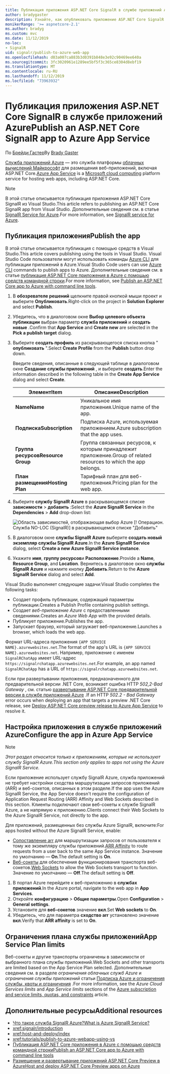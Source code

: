 ```yaml
---
title: Публикация приложения ASP.NET Core SignalR в службе приложений Azure
author: bradygaster
description: Узнайте, как опубликовать приложение ASP.NET Core SignalR в службе приложений Azure.
monikerRange: '>= aspnetcore-2.1'
ms.author: bradyg
ms.custom: mvc
ms.date: 11/12/2019
no-loc:
- SignalR
uid: signalr/publish-to-azure-web-app
ms.openlocfilehash: d03a007ca883b3d0391b848e3e92c90469ee640a
ms.sourcegitcommit: 3fc3020961e1289ee5bf5f3c365ce8304d8ebf19
ms.translationtype: MT
ms.contentlocale: ru-RU
ms.lasthandoff: 11/12/2019
ms.locfileid: "73963932"
---
```

# <a name="publish-an-aspnet-core-opno-locsignalr-app-to-azure-app-service"></a><span data-ttu-id="cf0cd-103">Публикация приложения ASP.NET Core SignalR в службе приложений Azure</span><span class="sxs-lookup"><span data-stu-id="cf0cd-103">Publish an ASP.NET Core SignalR app to Azure App Service</span></span>

<span data-ttu-id="cf0cd-104">По [Брейди Гастер](https://twitter.com/bradygaster)</span><span class="sxs-lookup"><span data-stu-id="cf0cd-104">By [Brady Gaster](https://twitter.com/bradygaster)</span></span>

<span data-ttu-id="cf0cd-105">[Служба приложений Azure](/azure/app-service/app-service-web-overview) — это служба платформы [облачных вычислений Майкрософт](https://azure.microsoft.com/) для размещения веб-приложений, включая ASP.NET Core.</span><span class="sxs-lookup"><span data-stu-id="cf0cd-105">[Azure App Service](/azure/app-service/app-service-web-overview) is a [Microsoft cloud computing](https://azure.microsoft.com/) platform service for hosting web apps, including ASP.NET Core.</span></span>

> [!NOTE]
> <span data-ttu-id="cf0cd-106">В этой статье описывается публикация приложения ASP.NET Core SignalR из Visual Studio.</span><span class="sxs-lookup"><span data-stu-id="cf0cd-106">This article refers to publishing an ASP.NET Core SignalR app from Visual Studio.</span></span> <span data-ttu-id="cf0cd-107">Дополнительные сведения см. в статье [SignalR Service for Azure](https://azure.microsoft.com/services/signalr-service).</span><span class="sxs-lookup"><span data-stu-id="cf0cd-107">For more information, see [SignalR service for Azure](https://azure.microsoft.com/services/signalr-service).</span></span>

## <a name="publish-the-app"></a><span data-ttu-id="cf0cd-108">Публикация приложения</span><span class="sxs-lookup"><span data-stu-id="cf0cd-108">Publish the app</span></span>

<span data-ttu-id="cf0cd-109">В этой статье описывается публикация с помощью средств в Visual Studio.</span><span class="sxs-lookup"><span data-stu-id="cf0cd-109">This article covers publishing using the tools in Visual Studio.</span></span> <span data-ttu-id="cf0cd-110">Visual Studio Code пользователи могут использовать команды [Azure CLI](/cli/azure) для публикации приложений в Azure.</span><span class="sxs-lookup"><span data-stu-id="cf0cd-110">Visual Studio Code users can use [Azure CLI](/cli/azure) commands to publish apps to Azure.</span></span> <span data-ttu-id="cf0cd-111">Дополнительные сведения см. в статье [публикация ASP.NET Core приложения в Azure с помощью средств командной строки](/azure/app-service/app-service-web-get-started-dotnet).</span><span class="sxs-lookup"><span data-stu-id="cf0cd-111">For more information, see [Publish an ASP.NET Core app to Azure with command line tools](/azure/app-service/app-service-web-get-started-dotnet).</span></span>

1. <span data-ttu-id="cf0cd-112">В **обозревателе решений** щелкните правой кнопкой мыши проект и выберите **Опубликовать**.</span><span class="sxs-lookup"><span data-stu-id="cf0cd-112">Right-click on the project in **Solution Explorer** and select **Publish**.</span></span>

1. <span data-ttu-id="cf0cd-113">Убедитесь, что в диалоговом окне **Выбор целевого объекта публикации** выбран параметр **служба приложений** и **создать новые** .</span><span class="sxs-lookup"><span data-stu-id="cf0cd-113">Confirm that **App Service** and **Create new** are selected in the **Pick a publish target** dialog.</span></span>

1. <span data-ttu-id="cf0cd-114">Выберите **создать профиль** из раскрывающегося списка кнопка " **опубликовать** ".</span><span class="sxs-lookup"><span data-stu-id="cf0cd-114">Select **Create Profile** from the **Publish** button drop down.</span></span>

   <span data-ttu-id="cf0cd-115">Введите сведения, описанные в следующей таблице в диалоговом окне **Создание службы приложений** , и выберите **создать**.</span><span class="sxs-lookup"><span data-stu-id="cf0cd-115">Enter the information described in the following table in the **Create App Service** dialog and select **Create**.</span></span>

   | <span data-ttu-id="cf0cd-116">Элемент</span><span class="sxs-lookup"><span data-stu-id="cf0cd-116">Item</span></span>               | <span data-ttu-id="cf0cd-117">Описание</span><span class="sxs-lookup"><span data-stu-id="cf0cd-117">Description</span></span> |
   | ------------------ | ----------- |
   | <span data-ttu-id="cf0cd-118">**Name**</span><span class="sxs-lookup"><span data-stu-id="cf0cd-118">**Name**</span></span>           | <span data-ttu-id="cf0cd-119">Уникальное имя приложения.</span><span class="sxs-lookup"><span data-stu-id="cf0cd-119">Unique name of the app.</span></span> |
   | <span data-ttu-id="cf0cd-120">**Подписка**</span><span class="sxs-lookup"><span data-stu-id="cf0cd-120">**Subscription**</span></span>   | <span data-ttu-id="cf0cd-121">Подписка Azure, используемая приложением.</span><span class="sxs-lookup"><span data-stu-id="cf0cd-121">Azure subscription that the app uses.</span></span> |
   | <span data-ttu-id="cf0cd-122">**Группа ресурсов**</span><span class="sxs-lookup"><span data-stu-id="cf0cd-122">**Resource Group**</span></span> | <span data-ttu-id="cf0cd-123">Группа связанных ресурсов, к которым принадлежит приложение.</span><span class="sxs-lookup"><span data-stu-id="cf0cd-123">Group of related resources to which the app belongs.</span></span> |
   | <span data-ttu-id="cf0cd-124">**План размещения**</span><span class="sxs-lookup"><span data-stu-id="cf0cd-124">**Hosting Plan**</span></span>   | <span data-ttu-id="cf0cd-125">Тарифный план для веб-приложения.</span><span class="sxs-lookup"><span data-stu-id="cf0cd-125">Pricing plan for the web app.</span></span> |

1. <span data-ttu-id="cf0cd-126">Выберите **службу SignalR Azure** в раскрывающемся списке **зависимости** > **добавить** :</span><span class="sxs-lookup"><span data-stu-id="cf0cd-126">Select the **Azure SignalR Service** in the **Dependencies** > **Add** drop-down list:</span></span>

   ![Область зависимостей, отображающая выбор Azure [! Операцион. Служба NO-LOC (SignalR)] в раскрывающемся списке "Добавить"](publish-to-azure-web-app/_static/signalr-service-dependency.png)

1. <span data-ttu-id="cf0cd-128">В диалоговом окне **службы SignalR Azure** выберите **создать новый экземпляр службы SignalR Azure**.</span><span class="sxs-lookup"><span data-stu-id="cf0cd-128">In the **Azure SignalR Service** dialog, select **Create a new Azure SignalR Service instance**.</span></span>

1. <span data-ttu-id="cf0cd-129">Укажите **имя**, **группу ресурсов**и **Расположение**.</span><span class="sxs-lookup"><span data-stu-id="cf0cd-129">Provide a **Name**, **Resource Group**, and **Location**.</span></span> <span data-ttu-id="cf0cd-130">Вернитесь в диалоговое окно **службы SignalR Azure** и нажмите кнопку **Добавить**.</span><span class="sxs-lookup"><span data-stu-id="cf0cd-130">Return to the **Azure SignalR Service** dialog and select **Add**.</span></span>

<span data-ttu-id="cf0cd-131">Visual Studio выполняет следующие задачи:</span><span class="sxs-lookup"><span data-stu-id="cf0cd-131">Visual Studio completes the following tasks:</span></span>

* <span data-ttu-id="cf0cd-132">Создает профиль публикации, содержащий параметры публикации.</span><span class="sxs-lookup"><span data-stu-id="cf0cd-132">Creates a Publish Profile containing publish settings.</span></span>
* <span data-ttu-id="cf0cd-133">Создает *веб-приложение Azure* с предоставленными сведениями.</span><span class="sxs-lookup"><span data-stu-id="cf0cd-133">Creates an *Azure Web App* with the provided details.</span></span>
* <span data-ttu-id="cf0cd-134">Публикует приложение.</span><span class="sxs-lookup"><span data-stu-id="cf0cd-134">Publishes the app.</span></span>
* <span data-ttu-id="cf0cd-135">Запускает браузер, который загружает веб-приложение.</span><span class="sxs-lookup"><span data-stu-id="cf0cd-135">Launches a browser, which loads the web app.</span></span>

<span data-ttu-id="cf0cd-136">Формат URL-адреса приложения `{APP SERVICE NAME}.azurewebsites.net`.</span><span class="sxs-lookup"><span data-stu-id="cf0cd-136">The format of the app's URL is `{APP SERVICE NAME}.azurewebsites.net`.</span></span> <span data-ttu-id="cf0cd-137">Например, приложение с именем `SignalRChatApp` имеет URL-адрес `https://signalrchatapp.azurewebsites.net`.</span><span class="sxs-lookup"><span data-stu-id="cf0cd-137">For example, an app named `SignalRChatApp` has a URL of `https://signalrchatapp.azurewebsites.net`.</span></span>

<span data-ttu-id="cf0cd-138">Если при развертывании приложения, предназначенного для предварительной версии .NET Core, возникает ошибка HTTP *502,2-Bad Gateway* , см. статью [развертывание ASP.NET Core предварительной версии в службе приложений Azure](xref:host-and-deploy/azure-apps/index#deploy-aspnet-core-preview-release-to-azure-app-service) .</span><span class="sxs-lookup"><span data-stu-id="cf0cd-138">If an HTTP *502.2 - Bad Gateway* error occurs when deploying an app that targets a preview .NET Core release, see [Deploy ASP.NET Core preview release to Azure App Service](xref:host-and-deploy/azure-apps/index#deploy-aspnet-core-preview-release-to-azure-app-service) to resolve it.</span></span>

## <a name="configure-the-app-in-azure-app-service"></a><span data-ttu-id="cf0cd-139">Настройка приложения в службе приложений Azure</span><span class="sxs-lookup"><span data-stu-id="cf0cd-139">Configure the app in Azure App Service</span></span>

> [!NOTE]
> <span data-ttu-id="cf0cd-140">*Этот раздел относится только к приложениям, которые не используют службу SignalR Azure.*</span><span class="sxs-lookup"><span data-stu-id="cf0cd-140">*This section only applies to apps not using the Azure SignalR Service.*</span></span>
>
> <span data-ttu-id="cf0cd-141">Если приложение использует службу SignalR Azure, служба приложений не требует настройки сходства маршрутизации запросов приложений (ARR) и веб-сокетов, описанных в этом разделе.</span><span class="sxs-lookup"><span data-stu-id="cf0cd-141">If the app uses the Azure SignalR Service, the App Service doesn't require the configuration of Application Request Routing (ARR) Affinity and Web Sockets described in this section.</span></span> <span data-ttu-id="cf0cd-142">Клиенты подключают свои веб-сокеты к службе SignalR Azure, а не напрямую к приложению.</span><span class="sxs-lookup"><span data-stu-id="cf0cd-142">Clients connect their Web Sockets to the Azure SignalR Service, not directly to the app.</span></span>

<span data-ttu-id="cf0cd-143">Для приложений, размещенных без службы Azure SignalR, включите:</span><span class="sxs-lookup"><span data-stu-id="cf0cd-143">For apps hosted without the Azure SignalR Service, enable:</span></span>

* <span data-ttu-id="cf0cd-144">[Сопоставление arr](https://azure.github.io/AppService/2016/05/16/Disable-Session-affinity-cookie-(ARR-cookie)-for-Azure-web-apps.html) для маршрутизации запросов от пользователя к тому же экземпляру службы приложений.</span><span class="sxs-lookup"><span data-stu-id="cf0cd-144">[ARR Affinity](https://azure.github.io/AppService/2016/05/16/Disable-Session-affinity-cookie-(ARR-cookie)-for-Azure-web-apps.html) to route requests from a user back to the same App Service instance.</span></span> <span data-ttu-id="cf0cd-145">Значение по умолчанию — **On**.</span><span class="sxs-lookup"><span data-stu-id="cf0cd-145">The default setting is **On**.</span></span>
* <span data-ttu-id="cf0cd-146">[Веб-сокеты](xref:fundamentals/websockets) для обеспечения функционирования транспорта веб-сокетов.</span><span class="sxs-lookup"><span data-stu-id="cf0cd-146">[Web Sockets](xref:fundamentals/websockets) to allow the Web Sockets transport to function.</span></span> <span data-ttu-id="cf0cd-147">Значение по умолчанию — **Off**.</span><span class="sxs-lookup"><span data-stu-id="cf0cd-147">The default setting is **Off**.</span></span>

1. <span data-ttu-id="cf0cd-148">В портал Azure перейдите к веб-приложению в **службах приложений**.</span><span class="sxs-lookup"><span data-stu-id="cf0cd-148">In the Azure portal, navigate to the web app in **App Services**.</span></span>
1. <span data-ttu-id="cf0cd-149">Откройте **конфигурацию** > **Общие параметры**.</span><span class="sxs-lookup"><span data-stu-id="cf0cd-149">Open **Configuration** > **General settings**.</span></span>
1. <span data-ttu-id="cf0cd-150">Установите для **веб-сокетов** значение **вкл**.</span><span class="sxs-lookup"><span data-stu-id="cf0cd-150">Set **Web sockets** to **On**.</span></span>
1. <span data-ttu-id="cf0cd-151">Убедитесь, что для параметра **сходство arr** установлено значение **вкл**.</span><span class="sxs-lookup"><span data-stu-id="cf0cd-151">Verify that **ARR affinity** is set to **On**.</span></span>

## <a name="app-service-plan-limits"></a><span data-ttu-id="cf0cd-152">Ограничения плана службы приложений</span><span class="sxs-lookup"><span data-stu-id="cf0cd-152">App Service Plan limits</span></span>

<span data-ttu-id="cf0cd-153">Веб-сокеты и другие транспорты ограничены в зависимости от выбранного плана службы приложений.</span><span class="sxs-lookup"><span data-stu-id="cf0cd-153">Web Sockets and other transports are limited based on the App Service Plan selected.</span></span> <span data-ttu-id="cf0cd-154">Дополнительные сведения см. в разделе *ограничения облачных служб Azure* и *ограничения службы приложений* статьи [Подписка Azure и ограничения службы, квоты и ограничения](/azure/azure-subscription-service-limits#app-service-limits) .</span><span class="sxs-lookup"><span data-stu-id="cf0cd-154">For more information, see the *Azure Cloud Services limits* and *App Service limits* sections of the [Azure subscription and service limits, quotas, and constraints](/azure/azure-subscription-service-limits#app-service-limits) article.</span></span>

## <a name="additional-resources"></a><span data-ttu-id="cf0cd-155">Дополнительные ресурсы</span><span class="sxs-lookup"><span data-stu-id="cf0cd-155">Additional resources</span></span>

* <span data-ttu-id="cf0cd-156">[Что такое служба SignalR Azure?](/azure/azure-signalr/signalr-overview)</span><span class="sxs-lookup"><span data-stu-id="cf0cd-156">[What is Azure SignalR Service?](/azure/azure-signalr/signalr-overview)</span></span>
* <xref:signalr/introduction>
* <xref:host-and-deploy/index>
* <xref:tutorials/publish-to-azure-webapp-using-vs>
* [<span data-ttu-id="cf0cd-157">Публикация ASP.NET Core приложения в Azure с помощью средств командной строки</span><span class="sxs-lookup"><span data-stu-id="cf0cd-157">Publish an ASP.NET Core app to Azure with command line tools</span></span>](/azure/app-service/app-service-web-get-started-dotnet)
* [<span data-ttu-id="cf0cd-158">Размещение и развертывание приложений ASP.NET Core Preview в Azure</span><span class="sxs-lookup"><span data-stu-id="cf0cd-158">Host and deploy ASP.NET Core Preview apps on Azure</span></span>](xref:host-and-deploy/azure-apps/index#deploy-aspnet-core-preview-release-to-azure-app-service)
